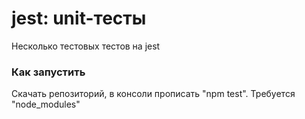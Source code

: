 # jest: unit-тесты

Несколько тестовых тестов на jest

### Как запустить

Скачать репозиторий, в консоли прописать "npm test". Требуется "node_modules"